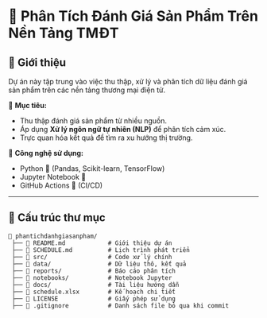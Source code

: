 # 🛒 Phân Tích Đánh Giá Sản Phẩm Trên Nền Tảng TMĐT  

## 📌 Giới thiệu  
Dự án này tập trung vào việc thu thập, xử lý và phân tích dữ liệu đánh giá sản phẩm trên các nền tảng thương mại điện tử.  

🔹 **Mục tiêu:**  
- Thu thập đánh giá sản phẩm từ nhiều nguồn.  
- Áp dụng **Xử lý ngôn ngữ tự nhiên (NLP)** để phân tích cảm xúc.  
- Trực quan hóa kết quả để tìm ra xu hướng thị trường.  

🔹 **Công nghệ sử dụng:**  
- Python 🐍 (Pandas, Scikit-learn, TensorFlow)  
- Jupyter Notebook 📓  
- GitHub Actions 🚀 (CI/CD)  

---

## 📁 Cấu trúc thư mục  
```plaintext
📂 phantichdanhgiasanpham/
 ├── 📜 README.md            # Giới thiệu dự án
 ├── 📜 SCHEDULE.md          # Lịch trình phát triển
 ├── 📂 src/                 # Code xử lý chính
 ├── 📂 data/                # Dữ liệu thô, kết quả
 ├── 📂 reports/             # Báo cáo phân tích
 ├── 📂 notebooks/           # Notebook Jupyter
 ├── 📂 docs/                # Tài liệu hướng dẫn
 ├── 📝 schedule.xlsx        # Kế hoạch chi tiết
 ├── 📜 LICENSE              # Giấy phép sử dụng
 ├── 📜 .gitignore           # Danh sách file bỏ qua khi commit

